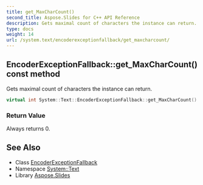 ```yaml
---
title: get_MaxCharCount()
second_title: Aspose.Slides for C++ API Reference
description: Gets maximal count of characters the instance can return.
type: docs
weight: 14
url: /system.text/encoderexceptionfallback/get_maxcharcount/
---
```

## EncoderExceptionFallback::get_MaxCharCount() const method


Gets maximal count of characters the instance can return.

```cpp
virtual int System::Text::EncoderExceptionFallback::get_MaxCharCount() const override
```


### Return Value

Always returns 0.

## See Also

* Class [EncoderExceptionFallback](../)
* Namespace [System::Text](../../)
* Library [Aspose.Slides](../../../)